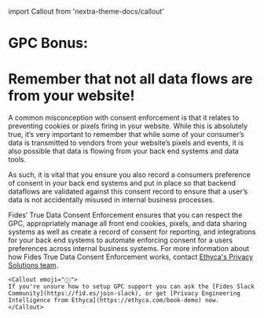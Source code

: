 import Callout from 'nextra-theme-docs/callout'

# GPC Bonus:
# Remember that not all data flows are from your website!
A common misconception with consent enforcement is that it relates to preventing cookies or pixels firing in your website. While this is absolutely true, it’s very important to remember that while some of your consumer’s data is transmitted to vendors from your website’s pixels and events, it is also possible that data is flowing from your back end systems and data tools. 

As such, it is vital that you ensure you also record a consumers preference of consent in your back end systems and put in place so that backend dataflows are validated against this consent record to ensure that a user’s data is not accidentally misused in internal business processes. 

Fides’ True Data Consent Enforcement ensures that you can respect the GPC, appropriately manage all front end cookies, pixels, and data sharing systems as well as create a record of consent for reporting, and integrations for your back end systems to automate enforcing consent for a users preferences across internal business systems. For more information about how Fides True Data Consent Enforcement works, contact [Ethyca's Privacy Solutions team](https://ethyca.com/book-demo).



    <Callout emoji="ⓘ">
    If you're unsure how to setup GPC support you can ask the [Fides Slack Community](https://fid.es/join-slack), or get [Privacy Engineering Intelligence from Ethyca](https://ethyca.com/book-demo) now.
    </Callout>
